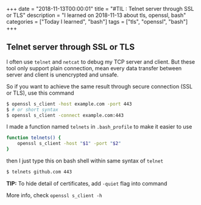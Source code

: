 +++
date = "2018-11-13T00:00:01"
title = "#TIL : Telnet server through SSL or TLS"
description = "I learned on 2018-11-13 about tls, openssl, bash"
categories = ["Today I learned", "bash"]
tags = ["tls", "openssl", "bash"]
+++



## Telnet server through SSL or TLS

I often use `telnet` and `netcat` to debug my TCP server and client. But these tool only support plain connection, mean every data transfer between server and client is unencrypted and unsafe.

So if you want to achieve the same result through secure connection (SSL or TLS), use this command

```bash
$ openssl s_client -host example.com -port 443
$ # or short syntax
$ openssl s_client -connect example.com:443
```

I made a function named `telnets` in `.bash_profile` to make it easier to use

```bash
function telnets() {
	openssl s_client -host "$1" -port "$2"
}
```

then I just type this on bash shell within same syntax of `telnet`

```bash
$ telnets github.com 443
```

**TIP:** To hide detail of certificates, add `-quiet` flag into command

More info, check `openssl s_client -h`
